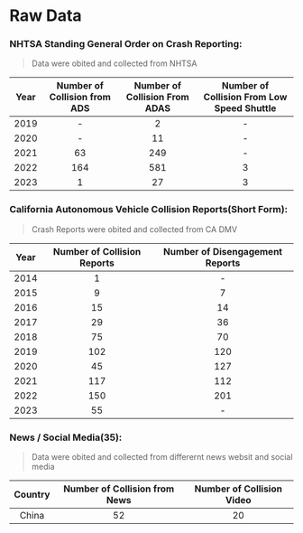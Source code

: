 # Raw Data 

### NHTSA Standing General Order on Crash Reporting:  
> Data were obited and collected from NHTSA

Year  |   Number of Collision from ADS |  Number of Collision From ADAS | Number of Collision From Low Speed Shuttle
:-------------------------:|:-------------------------:|:-------------------------:|:-------------------------:
2019 | - |2|-
2020 | - |11|-
2021 | 63 |249|-
2022 | 164 |581|3
2023 | 1 |27|3

### California Autonomous Vehicle Collision Reports(Short Form):  

>Crash Reports were obited and collected from CA DMV

Year  |   Number of Collision Reports|   Number of Disengagement Reports
:-------------------------:|:-------------------------:|:-------------------------:
2014 | 1 |-
2015 | 9 |7
2016 | 15 |14
2017 | 29 |36
2018 | 75 |70
2019 | 102 |120
2020 | 45 |127
2021 | 117|112
2022 | 150|201
2023 | 55|-
### News / Social Media(35): 
>Data were obited and collected from differernt news websit and social media

Country  |   Number of Collision from News |  Number of Collision Video
:-------------------------:|:-------------------------:|:-------------------------:
China | 52 | 20


